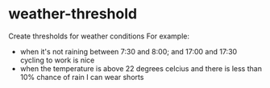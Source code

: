 # weather-threshold
Create thresholds for weather conditions
For example: 
 - when it's not raining between 7:30 and 8:00; and 17:00 and 17:30 cycling to work is nice
 - when the temperature is above 22 degrees celcius and there is less than 10% chance of rain I can wear shorts
